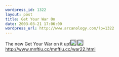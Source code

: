 ```yaml
--- 
wordpress_id: 1322
layout: post
title: Get Your War On
date: 2003-03-21 17:06:00
wordpress_url: http://www.arcanology.com/?p=1322
---
```

The new Get Your War on it up!<img border="1" src="http://www.mnftiu.cc/mnftiu.cc/images/war.138.gif" /> <img border="1" src="http://www.mnftiu.cc/mnftiu.cc/images/war.140.gif" /> <a href="http://www.mnftiu.cc/mnftiu.cc/war22.html">http://www.mnftiu.cc/mnftiu.cc/war22.html</a>